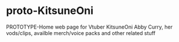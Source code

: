 # proto-KitsuneOni
 PROTOTYPE-Home web page for Vtuber KitsuneOni Abby Curry, her vods/clips, availble merch/voice packs and other related stuff
